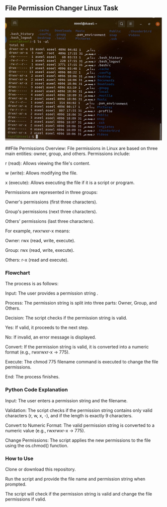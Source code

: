 ## File Permission Changer Linux Task

![image alt](https://github.com/AseelJamaan/Linux-Task/blob/81c53236ba2d5cbe4efc87e2b057ca0de4ef3660/WhatsApp%20Image%202025-01-02%20at%2001.55.15_85fc8af5.jpg)

##File Permissions Overview: File permissions in Linux are based on three main entities: owner, group, and others. Permissions include:

r (read): Allows viewing the file's content.

w (write): Allows modifying the file.

x (execute): Allows executing the file if it is a script or program.

Permissions are represented in three groups:

Owner's permissions (first three characters).

Group's permissions (next three characters).

Others' permissions (last three characters).

For example, rwxrwxr-x means:

Owner: rwx (read, write, execute).

Group: rwx (read, write, execute).

Others: r-x (read and execute).


### Flowchart
The process is as follows:

Input: The user provides a permission string .

Process: The permission string is split into three parts: Owner, Group, and Others.

Decision: The script checks if the permission string is valid.

Yes: If valid, it proceeds to the next step.

No: If invalid, an error message is displayed.

Convert: If the permission string is valid, it is converted into a numeric format (e.g., rwxrwxr-x → 775).

Execute: The chmod 775 filename command is executed to change the file permissions.

End: The process finishes.

### Python Code Explanation
Input: The user enters a permission string and the filename.

Validation: The script checks if the permission string contains only valid characters (r, w, x, -), and if the length is exactly 9 characters.

Convert to Numeric Format: The valid permission string is converted to a numeric value (e.g., rwxrwxr-x → 775).

Change Permissions: The script applies the new permissions to the file using the os.chmod() function.

### How to Use
Clone or download this repository.

Run the script and provide the file name and permission string when prompted.

The script will check if the permission string is valid and change the file permissions if valid.
